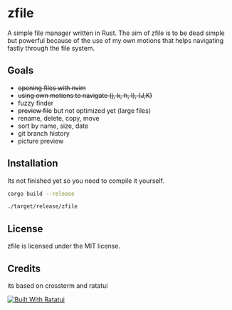 # zfile

A simple file manager written in Rust. The aim of zfile is to be dead simple but powerful because of the use of my own motions that helps navigating fastly through the file system.

## Goals

- ~~opening files with nvim~~
- ~~using own motions to navigate (j, k, h, l), (J,K)~~
- fuzzy finder
- ~~preview file~~ but not optimized yet (large files)
- rename, delete, copy, move
- sort by name, size, date
- git branch history
- picture preview

## Installation

Its not finished yet so you need to compile it yourself.

```bash
cargo build --release
```

```bash
./target/release/zfile
```

## License

zfile is licensed under the MIT license.

## Credits

its based on crossterm and ratatui

[![Built With Ratatui](https://ratatui.rs/built-with-ratatui/badge.svg)](https://ratatui.rs/)
